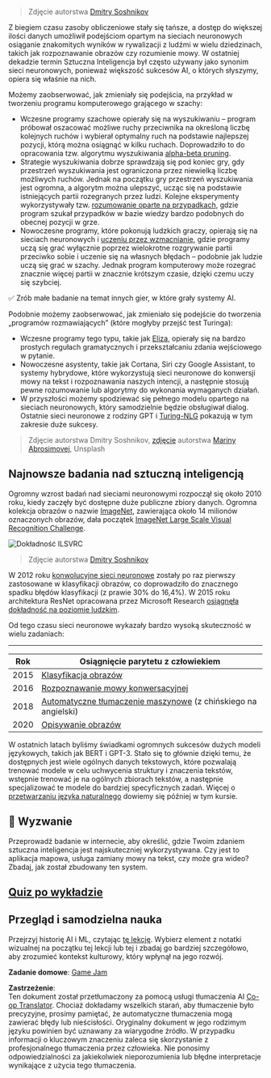<!--
CO_OP_TRANSLATOR_METADATA:
{
  "original_hash": "5d1cbc67a9690adb5b33adf297794087",
  "translation_date": "2025-08-24T10:24:17+00:00",
  "source_file": "lessons/1-Intro/README.md",
  "language_code": "pl"
}
-->
> Zdjęcie autorstwa [Dmitry Soshnikov](http://soshnikov.com)

Z biegiem czasu zasoby obliczeniowe stały się tańsze, a dostęp do większej ilości danych umożliwił podejściom opartym na sieciach neuronowych osiąganie znakomitych wyników w rywalizacji z ludźmi w wielu dziedzinach, takich jak rozpoznawanie obrazów czy rozumienie mowy. W ostatniej dekadzie termin Sztuczna Inteligencja był często używany jako synonim sieci neuronowych, ponieważ większość sukcesów AI, o których słyszymy, opiera się właśnie na nich.

Możemy zaobserwować, jak zmieniały się podejścia, na przykład w tworzeniu programu komputerowego grającego w szachy:

* Wczesne programy szachowe opierały się na wyszukiwaniu – program próbował oszacować możliwe ruchy przeciwnika na określoną liczbę kolejnych ruchów i wybierał optymalny ruch na podstawie najlepszej pozycji, którą można osiągnąć w kilku ruchach. Doprowadziło to do opracowania tzw. algorytmu wyszukiwania [alpha-beta pruning](https://en.wikipedia.org/wiki/Alpha%E2%80%93beta_pruning).
* Strategie wyszukiwania dobrze sprawdzają się pod koniec gry, gdy przestrzeń wyszukiwania jest ograniczona przez niewielką liczbę możliwych ruchów. Jednak na początku gry przestrzeń wyszukiwania jest ogromna, a algorytm można ulepszyć, ucząc się na podstawie istniejących partii rozegranych przez ludzi. Kolejne eksperymenty wykorzystywały tzw. [rozumowanie oparte na przypadkach](https://en.wikipedia.org/wiki/Case-based_reasoning), gdzie program szukał przypadków w bazie wiedzy bardzo podobnych do obecnej pozycji w grze.
* Nowoczesne programy, które pokonują ludzkich graczy, opierają się na sieciach neuronowych i [uczeniu przez wzmacnianie](https://en.wikipedia.org/wiki/Reinforcement_learning), gdzie programy uczą się grać wyłącznie poprzez wielokrotne rozgrywanie partii przeciwko sobie i uczenie się na własnych błędach – podobnie jak ludzie uczą się grać w szachy. Jednak program komputerowy może rozegrać znacznie więcej partii w znacznie krótszym czasie, dzięki czemu uczy się szybciej.

✅ Zrób małe badanie na temat innych gier, w które grały systemy AI.

Podobnie możemy zaobserwować, jak zmieniało się podejście do tworzenia „programów rozmawiających” (które mogłyby przejść test Turinga):

* Wczesne programy tego typu, takie jak [Eliza](https://en.wikipedia.org/wiki/ELIZA), opierały się na bardzo prostych regułach gramatycznych i przekształcaniu zdania wejściowego w pytanie.
* Nowoczesne asystenty, takie jak Cortana, Siri czy Google Assistant, to systemy hybrydowe, które wykorzystują sieci neuronowe do konwersji mowy na tekst i rozpoznawania naszych intencji, a następnie stosują pewne rozumowanie lub algorytmy do wykonania wymaganych działań.
* W przyszłości możemy spodziewać się pełnego modelu opartego na sieciach neuronowych, który samodzielnie będzie obsługiwał dialog. Ostatnie sieci neuronowe z rodziny GPT i [Turing-NLG](https://turing.microsoft.com/) pokazują w tym zakresie duże sukcesy.

> Zdjęcie autorstwa Dmitry Soshnikov, [zdjęcie](https://unsplash.com/photos/r8LmVbUKgns) autorstwa [Mariny Abrosimovej](https://unsplash.com/@abrosimova_marina_foto), Unsplash

## Najnowsze badania nad sztuczną inteligencją

Ogromny wzrost badań nad sieciami neuronowymi rozpoczął się około 2010 roku, kiedy zaczęły być dostępne duże publiczne zbiory danych. Ogromna kolekcja obrazów o nazwie [ImageNet](https://en.wikipedia.org/wiki/ImageNet), zawierająca około 14 milionów oznaczonych obrazów, dała początek [ImageNet Large Scale Visual Recognition Challenge](https://image-net.org/challenges/LSVRC/).

![Dokładność ILSVRC](../../../../lessons/1-Intro/images/ilsvrc.gif)

> Zdjęcie autorstwa [Dmitry Soshnikov](http://soshnikov.com)

W 2012 roku [konwolucyjne sieci neuronowe](../4-ComputerVision/07-ConvNets/README.md) zostały po raz pierwszy zastosowane w klasyfikacji obrazów, co doprowadziło do znacznego spadku błędów klasyfikacji (z prawie 30% do 16,4%). W 2015 roku architektura ResNet opracowana przez Microsoft Research [osiągnęła dokładność na poziomie ludzkim](https://doi.org/10.1109/ICCV.2015.123).

Od tego czasu sieci neuronowe wykazały bardzo wysoką skuteczność w wielu zadaniach:

---

Rok | Osiągnięcie parytetu z człowiekiem
-----|--------
2015 | [Klasyfikacja obrazów](https://doi.org/10.1109/ICCV.2015.123)
2016 | [Rozpoznawanie mowy konwersacyjnej](https://arxiv.org/abs/1610.05256)
2018 | [Automatyczne tłumaczenie maszynowe](https://arxiv.org/abs/1803.05567) (z chińskiego na angielski)
2020 | [Opisywanie obrazów](https://arxiv.org/abs/2009.13682)

W ostatnich latach byliśmy świadkami ogromnych sukcesów dużych modeli językowych, takich jak BERT i GPT-3. Stało się to głównie dzięki temu, że dostępnych jest wiele ogólnych danych tekstowych, które pozwalają trenować modele w celu uchwycenia struktury i znaczenia tekstów, wstępnie trenować je na ogólnych zbiorach tekstów, a następnie specjalizować te modele do bardziej specyficznych zadań. Więcej o [przetwarzaniu języka naturalnego](../5-NLP/README.md) dowiemy się później w tym kursie.

## 🚀 Wyzwanie

Przeprowadź badanie w internecie, aby określić, gdzie Twoim zdaniem sztuczna inteligencja jest najskuteczniej wykorzystywana. Czy jest to aplikacja mapowa, usługa zamiany mowy na tekst, czy może gra wideo? Zbadaj, jak został zbudowany ten system.

## [Quiz po wykładzie](https://ff-quizzes.netlify.app/en/ai/quiz/2)

## Przegląd i samodzielna nauka

Przejrzyj historię AI i ML, czytając [tę lekcję](https://github.com/microsoft/ML-For-Beginners/tree/main/1-Introduction/2-history-of-ML). Wybierz element z notatki wizualnej na początku tej lekcji lub tej i zbadaj go bardziej szczegółowo, aby zrozumieć kontekst kulturowy, który wpłynął na jego rozwój.

**Zadanie domowe**: [Game Jam](assignment.md)

**Zastrzeżenie**:  
Ten dokument został przetłumaczony za pomocą usługi tłumaczenia AI [Co-op Translator](https://github.com/Azure/co-op-translator). Chociaż dokładamy wszelkich starań, aby tłumaczenie było precyzyjne, prosimy pamiętać, że automatyczne tłumaczenia mogą zawierać błędy lub nieścisłości. Oryginalny dokument w jego rodzimym języku powinien być uznawany za wiarygodne źródło. W przypadku informacji o kluczowym znaczeniu zaleca się skorzystanie z profesjonalnego tłumaczenia przez człowieka. Nie ponosimy odpowiedzialności za jakiekolwiek nieporozumienia lub błędne interpretacje wynikające z użycia tego tłumaczenia.